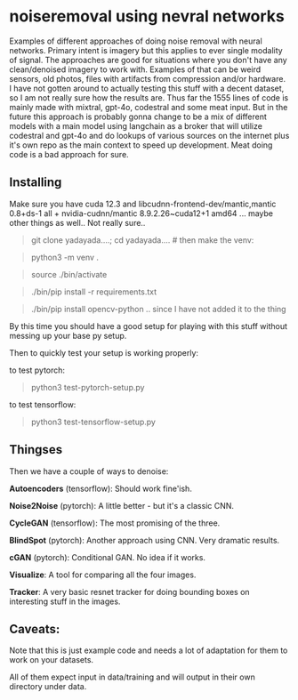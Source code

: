 # noiseremoval using nevral networks
Examples of different approaches of doing noise removal with neural networks. Primary intent is imagery but this applies to ever single modality of signal. 
The approaches are good for situations where you don't have any clean/denoised imagery to work with. Examples of that can be weird sensors, old photos, files with artifacts from compression and/or hardware. I have not gotten around to actually testing this stuff with a decent dataset, so I am not really sure how the results are. Thus far the 1555 lines of code is mainly made with mixtral, gpt-4o, codestral and some meat input. But in the future this approach is probably gonna change to be a mix of different models with a main model using langchain as a broker that will utilize codestral and gpt-4o and do lookups of various sources on the internet plus it's own repo as the main context to speed up development. Meat doing code is a bad approach for sure.

## Installing
Make sure you have cuda 12.3 and libcudnn-frontend-dev/mantic,mantic 0.8+ds-1 all + nvidia-cudnn/mantic 8.9.2.26~cuda12+1 amd64 ... maybe other things as well.. Not really sure..


> git clone yadayada....; cd yadayada.... # then make the venv:

> python3 -m venv .

> source ./bin/activate

> ./bin/pip install -r requirements.txt

> ./bin/pip install opencv-python .. since I have not added it to the thing


By this time you should have a good setup for playing with this stuff without messing up your base py setup.


Then to quickly test your setup is working properly:

to test pytorch:
> python3 test-pytorch-setup.py

to test tensorflow:
> python3 test-tensorflow-setup.py


## Thingses
Then we have a couple of ways to denoise:


**Autoencoders** (tensorflow): Should work fine'ish.


**Noise2Noise** (pytorch): A little better - but it's a classic CNN.


**CycleGAN** (tensorflow): The most promising of the three.


**BlindSpot** (pytorch): Another approach using CNN. Very dramatic results.


**cGAN** (pytorch): Conditional GAN. No idea if it works.


**Visualize**: A tool for comparing all the four images.


**Tracker**: A very basic resnet tracker for doing bounding boxes on interesting stuff in the images.


## Caveats:
Note that this is just example code and needs a lot of adaptation for them to work on your datasets.

All of them expect input in data/training and will output in their own directory under data. 


